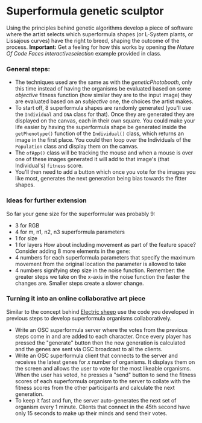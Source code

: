 # Superformula genetic sculptor
Using the principles behind genetic algorithms develop a piece of software where the artist selects which superformula shapes (or L-System plants, or Lissajous curves) have the right to breed, shaping the outcome of the process.
__Important:__ Get a feeling for how this works by opening the _Nature Of Code Faces interactiveselection_ example provided in class.

### General steps:
* The techniques used are the same as with the _geneticPhotobooth_, only this time instead of having the organisms be evaluated based on some _objective_ fitness function (how similar they are to the input image) they are evaluated based on an _subjective_ one, the choices the artist makes.
* To start off, 8 superformula shapes are randomly generated (you'll use the `Individual` and `DNA` class for that). Once they are generated they are displayed on the canvas, each in their own square. You could make your life easier by having the superformula shape be generated inside the `getPhenotype()` function of the `Individual()` class, which returns an image in the first place. You could then loop over the Individuals of the `Population` class and display them on the canvas.
* The `ofApp()` class will be tracking the mouse and when a mouse is over one of these images generated it will add to that image's (that Individual's) `fitness` score.
* You'll then need to add a button which once you vote for the images you like most, generates the next generation being bias towards the fitter shapes.

### Ideas for further extension
So far your gene size for the superformular was probably 9:
* 3 for RGB
* 4 for m, n1, n2, n3 superformula parameters
* 1 for size
* 1 for layers
How about including movement as part of the feature space? Consider adding 8 more elements in the gene:
* 4 numbers for each superformula parameters that specify the maximum movement from the original location the parameter is allowed to take
* 4 numbers signifying step size in the noise function. Remember: the greater steps we take on the x-axis in the noise function the faster the changes are. Smaller steps create a slower change.

### Turning it into an online collaborative art piece
Similar to the concept behind [Electric sheep](http://electricsheep.org/about) use the code you developed in previous steps to develop superformula organisms collaboratively.
* Write an OSC superformula server where the votes from the previous steps come in and are added to each character. Once every player has pressed the "generate" button then the new generation is calculated and the genes are sent via OSC broadcast to all the clients.
* Write an OSC superformula client that connects to the server and receives the latest genes for _x_ number of organisms. It displays them on the screen and allows the user to vote for the most likeable organisms. When the user has voted, he presses a "send" button to send the fitness scores of each superformula organism to the server to collate with the fitness scores from the other participants and calculate the next generation.
* To keep it fast and fun, the server auto-generates the next set of organism every 1 minute. Clients that connect in the 45th second have only 15 seconds to make up their minds and send their votes.
